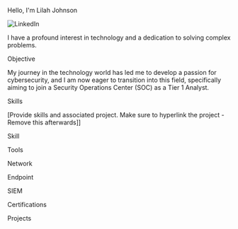 Hello, I'm Lilah Johnson

![LinkedIn](https://img.shields.io/badge/LinkedIn-Lilah%20Johnson-0077B5?style=social&logo=linkedin&logoColor=white&link=https://www.linkedin.com/in/lilah-johnson/)

I have a profound interest in technology and a dedication to solving complex problems.

Objective

My journey in the technology world has led me to develop a passion for cybersecurity, and I am now eager to transition into this field, specifically aiming to join a Security Operations Center (SOC) as a Tier 1 Analyst.

Skills

[Provide skills and associated project. Make sure to hyperlink the project - Remove this afterwards]]

Skill	                   

Tools



Network

    
Endpoint

  
SIEM

    
Certifications


Projects
